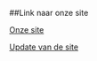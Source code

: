 ##Link naar onze site

[Onze site](https://32778.hosts1.ma-cloud.nl/f1m2js/BO%20SITE%20+%20SLIDER/Tentoonstellingen.html)

[Update van de site](https://32778.hosts1.ma-cloud.nl/f1m2js/FULL%20BO%20SITE/index.html)
